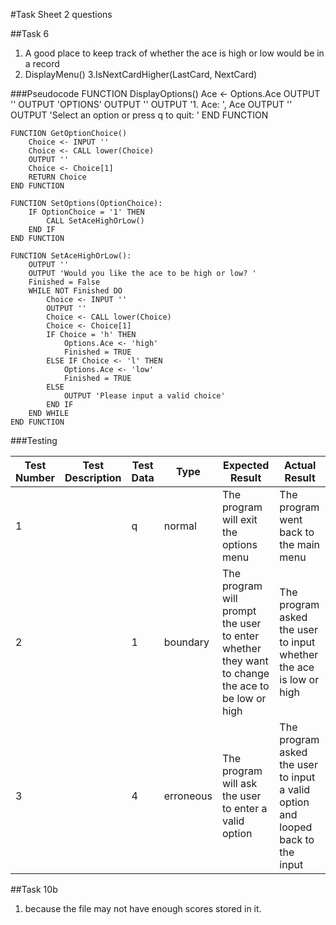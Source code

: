 #Task Sheet 2 questions

##Task 6
1. A good place to keep track of whether the ace is high or low would be in a record
2. DisplayMenu()
3.IsNextCardHigher(LastCard, NextCard)

###Pseudocode
	FUNCTION DisplayOptions()
		Ace <- Options.Ace
		OUTPUT ''
		OUTPUT 'OPTIONS'
		OUTPUT ''
		OUTPUT '1. Ace: ', Ace
		OUTPUT ''
		OUTPUT 'Select an option or press q to quit: '
	END FUNCTION
	
	FUNCTION GetOptionChoice()
		Choice <- INPUT ''
		Choice <- CALL lower(Choice)
		OUTPUT ''
		Choice <- Choice[1]
		RETURN Choice
	END FUNCTION
	
	FUNCTION SetOptions(OptionChoice):
		IF OptionChoice = '1' THEN
			CALL SetAceHighOrLow()
		END IF
	END FUNCTION
	
	FUNCTION SetAceHighOrLow():
		OUTPUT ''
		OUTPUT 'Would you like the ace to be high or low? '
		Finished = False
		WHILE NOT Finished DO
			Choice <- INPUT ''
			OUTPUT ''
			Choice <- CALL lower(Choice)
			Choice <- Choice[1]
			IF Choice = 'h' THEN
				Options.Ace <- 'high'
				Finished = TRUE
			ELSE IF Choice <- 'l' THEN
				Options.Ace <- 'low'
				Finished = TRUE
			ELSE
				OUTPUT 'Please input a valid choice'
			END IF
		END WHILE
	END FUNCTION
				
###Testing

|Test Number|Test Description|Test Data|Type|Expected Result|Actual Result|
|-----------|----------------|---------|----|---------------|-------------|
|1| |q|normal |The program will exit the options menu | The program went back to the main menu|
|2| |1|boundary|The program will prompt the user to enter whether they want to change the ace to be low or high| The program asked the user to input whether the ace is low or high|
|3| |4|erroneous|The program will ask the user to enter a valid option|The program asked the user to input a valid option and looped back to the input|

##Task 10b
1. because the file may not have enough scores stored in it.
